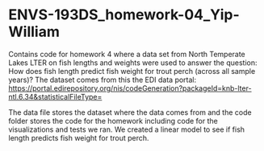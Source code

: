 # ENVS-193DS_homework-04_Yip-William

Contains code for homework 4 where a data set from North Temperate Lakes LTER on fish lengths and weights were used to answer the question: How does fish length predict fish weight for trout perch (across all sample years)? The dataset comes from this the EDI data portal: https://portal.edirepository.org/nis/codeGeneration?packageId=knb-lter-ntl.6.34&statisticalFileType=

The data file stores the dataset where the data comes from and the code folder stores the code for the homework including code for the visualizations and tests we ran. We created a linear model to see if fish length predicts fish weight for trout perch. 

